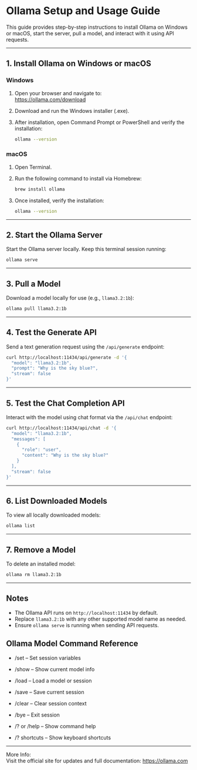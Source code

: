 
# Ollama Setup and Usage Guide

This guide provides step-by-step instructions to install Ollama on Windows or macOS, start the server, pull a model, and interact with it using API requests.

---

## 1. Install Ollama on Windows or macOS

### Windows

1. Open your browser and navigate to:  
   https://ollama.com/download

2. Download and run the Windows installer (.exe).

3. After installation, open Command Prompt or PowerShell and verify the installation:

   ```bash
   ollama --version
   ```

### macOS

1. Open Terminal.

2. Run the following command to install via Homebrew:

   ```bash
   brew install ollama
   ```

3. Once installed, verify the installation:

   ```bash
   ollama --version
   ```

---

## 2. Start the Ollama Server

Start the Ollama server locally. Keep this terminal session running:

```bash
ollama serve
```

---

## 3. Pull a Model

Download a model locally for use (e.g., `llama3.2:1b`):

```bash
ollama pull llama3.2:1b
```

---

## 4. Test the Generate API

Send a text generation request using the `/api/generate` endpoint:

```bash
curl http://localhost:11434/api/generate -d '{
  "model": "llama3.2:1b",
  "prompt": "Why is the sky blue?",
  "stream": false
}'
```

---

## 5. Test the Chat Completion API

Interact with the model using chat format via the `/api/chat` endpoint:

```bash
curl http://localhost:11434/api/chat -d '{
  "model": "llama3.2:1b",
  "messages": [
    {
      "role": "user",
      "content": "Why is the sky blue?"
    }
  ],
  "stream": false
}'
```

---

## 6. List Downloaded Models

To view all locally downloaded models:

```bash
ollama list
```

---

## 7. Remove a Model

To delete an installed model:

```bash
ollama rm llama3.2:1b
```

---

## Notes

- The Ollama API runs on `http://localhost:11434` by default.
- Replace `llama3.2:1b` with any other supported model name as needed.
- Ensure `ollama serve` is running when sending API requests.

## Ollama Model Command Reference

- /set – Set session variables

- /show – Show current model info

- /load – Load a model or session

- /save – Save current session

- /clear – Clear session context

- /bye – Exit session

- /? or /help – Show command help

- /? shortcuts – Show keyboard shortcuts

---

More Info:  
Visit the official site for updates and full documentation: https://ollama.com
